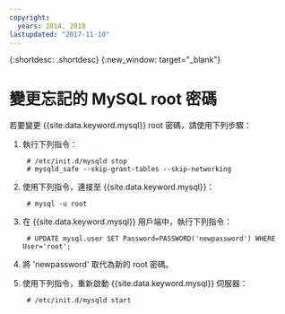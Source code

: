 ```yaml
---
copyright:
  years: 2014, 2018
lastupdated: "2017-11-10"
---
```


{:shortdesc: .shortdesc}
{:new_window: target="_blank"}

# 變更忘記的 MySQL root 密碼

若要變更 {{site.data.keyword.mysql}} root 密碼，請使用下列步驟： 

1. 執行下列指令：

        # /etc/init.d/mysqld stop
        # mysqld_safe --skip-grant-tables --skip-networking

2. 使用下列指令，連接至 {{site.data.keyword.mysql}}：

        # mysql -u root

3. 在 {{site.data.keyword.mysql}} 用戶端中，執行下列指令：

        # UPDATE mysql.user SET Password=PASSWORD('newpassword') WHERE User='root';

4. 將 'newpassword' 取代為新的 root 密碼。

5. 使用下列指令，重新啟動 {{site.data.keyword.mysql}} 伺服器：

        # /etc/init.d/mysqld start

